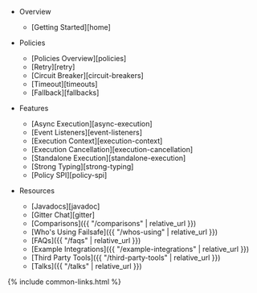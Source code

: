 - Overview
  - [Getting Started][home]

- Policies
  - [Policies Overview][policies]
  - [Retry][retry]
  - [Circuit Breaker][circuit-breakers]
  - [Timeout][timeouts]
  - [Fallback][fallbacks]

- Features
  - [Async Execution][async-execution]
  - [Event Listeners][event-listeners]
  - [Execution Context][execution-context]
  - [Execution Cancellation][execution-cancellation]
  - [Standalone Execution][standalone-execution]
  - [Strong Typing][strong-typing]
  - [Policy SPI][policy-spi]

- Resources
  - [Javadocs][javadoc]
  - [Gitter Chat][gitter]
  - [Comparisons]({{ "/comparisons" | relative_url }})
  - [Who's Using Failsafe]({{ "/whos-using" | relative_url }})
  - [FAQs]({{ "/faqs" | relative_url }})
  - [Example Integrations]({{ "/example-integrations" | relative_url }})
  - [Third Party Tools]({{ "/third-party-tools" | relative_url }})
  - [Talks]({{ "/talks" | relative_url }})

{% include common-links.html %}